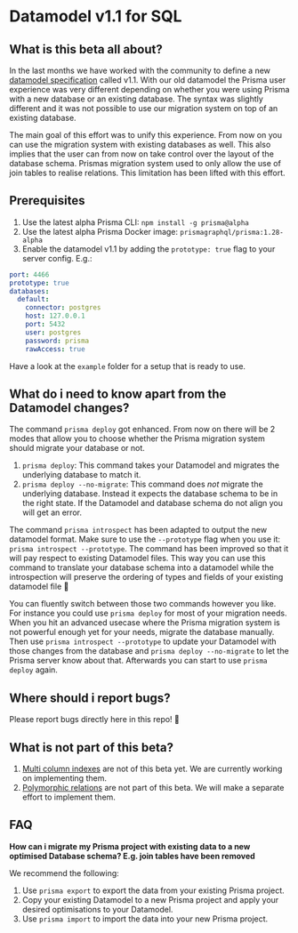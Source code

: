 # Datamodel v1.1 for SQL

## What is this beta all about?

In the last months we have worked with the community to define a new [datamodel specification](https://github.com/prisma/prisma/issues/3408) called v1.1. With our old datamodel the Prisma user experience was very different depending on whether you were using Prisma with a new database or an existing database. The syntax was slightly different and it was not possible to use our migration system on top of an existing database. 

The main goal of this effort was to unify this experience. From now on you can use the migration system with existing databases as well. This also implies that the user can from now on take control over the layout of the database schema. Prismas migration system used to only allow the use of join tables to realise relations. This limitation has been lifted with this effort.

## Prerequisites

1. Use the latest alpha Prisma CLI: `npm install -g prisma@alpha`
2. Use the latest alpha Prisma Docker image: `prismagraphql/prisma:1.28-alpha`
3. Enable the datamodel v1.1 by adding the `prototype: true` flag to your server config. E.g.:

```yaml
port: 4466
prototype: true
databases:
  default:
    connector: postgres
    host: 127.0.0.1
    port: 5432
    user: postgres
    password: prisma
    rawAccess: true
```

Have a look at the `example` folder for a setup that is ready to use.

## What do i need to know apart from the Datamodel changes?

The command `prisma deploy` got enhanced. From now on there will be 2 modes that allow you to choose whether the Prisma migration system should migrate your database or not.
1. `prisma deploy`: This command takes your Datamodel and migrates the underlying database to match it.
1. `prisma deploy --no-migrate`: This command does *not* migrate the underlying database. Instead it expects the database schema to be in the right state. If the Datamodel and database schema do not align you will get an error.

The command `prisma introspect` has been adapted to output the new datamodel format. Make sure to use the `--prototype` flag when you use it: `prisma introspect --prototype`. The command has been improved so that it will pay respect to existing Datamodel files. This way you can use this command to translate your database schema into a datamodel while the introspection will preserve the ordering of types and fields of your existing datamodel file :pray:

You can fluently switch between those two commands however you like. For instance you could use `prisma deploy` for most of your migration needs. When you hit an advanced usecase where the Prisma migration system is not powerful enough yet for your needs, migrate the database manually. Then use `prisma introspect --prototype` to update your Datamodel with those changes from the database and `prisma deploy --no-migrate` to let the Prisma server know about that. Afterwards you can start to use `prisma deploy` again. 

## Where should i report bugs?

Please report bugs directly here in this repo! :pray:

## What is not part of this beta?

1. [Multi column indexes](https://github.com/prisma/prisma/issues/3405) are not of this beta yet. We are currently working on implementing them.
2. [Polymorphic relations](https://github.com/prisma/prisma/issues/3407) are not part of this beta. We will make a separate effort to implement them.

## FAQ

**How can i migrate my Prisma project with existing data to a new optimised Database schema? E.g. join tables have been removed**

We recommend the following:
1. Use `prisma export` to export the data from your existing Prisma project.
1. Copy your existing Datamodel to a new Prisma project and apply your desired optimisations to your Datamodel.
1. Use `prisma import` to import the data into your new Prisma project.

